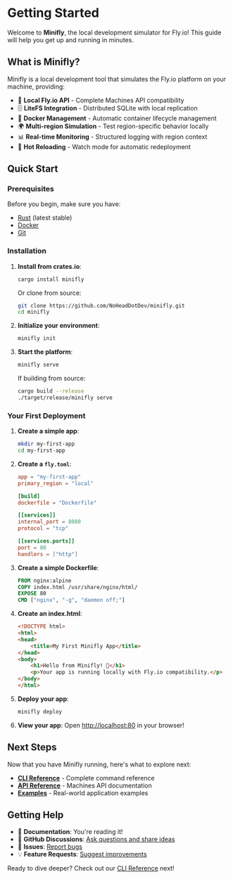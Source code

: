 # Getting Started

Welcome to **Minifly**, the local development simulator for Fly.io! This guide will help you get up and running in minutes.

## What is Minifly?

Minifly is a local development tool that simulates the Fly.io platform on your machine, providing:

- 🚀 **Local Fly.io API** - Complete Machines API compatibility
- 🗄️ **LiteFS Integration** - Distributed SQLite with local replication
- 🐳 **Docker Management** - Automatic container lifecycle management
- 🌍 **Multi-region Simulation** - Test region-specific behavior locally
- 📊 **Real-time Monitoring** - Structured logging with region context
- 🔄 **Hot Reloading** - Watch mode for automatic redeployment

## Quick Start

### Prerequisites

Before you begin, make sure you have:

- [Rust](https://rustup.rs/) (latest stable)
- [Docker](https://docs.docker.com/get-docker/) 
- [Git](https://git-scm.com/)

### Installation

1. **Install from crates.io**:
   ```bash
   cargo install minifly
   ```

   Or clone from source:
   ```bash
   git clone https://github.com/NoHeadDotDev/minifly.git
   cd minifly
   ```

2. **Initialize your environment**:
   ```bash
   minifly init
   ```

3. **Start the platform**:
   ```bash
   minifly serve
   ```
   
   If building from source:
   ```bash
   cargo build --release
   ./target/release/minifly serve
   ```

### Your First Deployment

1. **Create a simple app**:
   ```bash
   mkdir my-first-app
   cd my-first-app
   ```

2. **Create a `fly.toml`**:
   ```toml
   app = "my-first-app"
   primary_region = "local"

   [build]
   dockerfile = "Dockerfile"

   [[services]]
   internal_port = 8080
   protocol = "tcp"

   [[services.ports]]
   port = 80
   handlers = ["http"]
   ```

3. **Create a simple Dockerfile**:
   ```dockerfile
   FROM nginx:alpine
   COPY index.html /usr/share/nginx/html/
   EXPOSE 80
   CMD ["nginx", "-g", "daemon off;"]
   ```

4. **Create an index.html**:
   ```html
   <!DOCTYPE html>
   <html>
   <head>
       <title>My First Minifly App</title>
   </head>
   <body>
       <h1>Hello from Minifly! 🚀</h1>
       <p>Your app is running locally with Fly.io compatibility.</p>
   </body>
   </html>
   ```

5. **Deploy your app**:
   ```bash
   minifly deploy
   ```

6. **View your app**:
   Open [http://localhost:80](http://localhost:80) in your browser!

## Next Steps

Now that you have Minifly running, here's what to explore next:

- **[CLI Reference](./cli-reference/)** - Complete command reference
- **[API Reference](./api-reference)** - Machines API documentation  
- **[Examples](./examples/rust-axum)** - Real-world application examples

## Getting Help

- 📖 **Documentation**: You're reading it!
- 💬 **GitHub Discussions**: [Ask questions and share ideas](https://github.com/NoHeadDotDev/minifly/discussions)
- 🐛 **Issues**: [Report bugs](https://github.com/NoHeadDotDev/minifly/issues)
- 💡 **Feature Requests**: [Suggest improvements](https://github.com/NoHeadDotDev/minifly/issues/new?template=feature_request.md)

Ready to dive deeper? Check out our [CLI Reference](./cli-reference/) next!